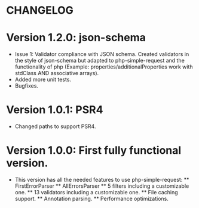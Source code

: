 CHANGELOG
=========

# Version 1.2.0: json-schema

* Issue 1: Validator compliance with JSON schema. Created validators in the style of json-schema but adapted to php-simple-request and the functionality of php (Example: properties/additionalProperties work with stdClass AND associative arrays).
* Added more unit tests.
* Bugfixes.

# Version 1.0.1: PSR4

* Changed paths to support PSR4.

# Version 1.0.0: First fully functional version.

* This version has all the needed features to use php-simple-request:
** FirstErrorParser
** AllErrorsParser
** 5 filters including a customizable one.
** 13 validators including a customizable one.
** File caching support.
** Annotation parsing.
** Performance optimizations.

